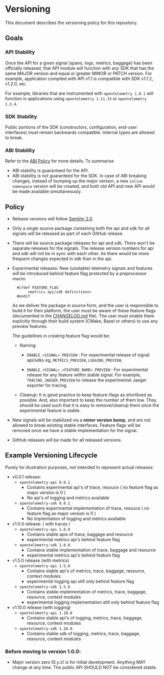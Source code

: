 # Versioning

This document describes the versioning policy for this repository.

## Goals

### API Stability

Once the API for a given signal (spans, logs, metrics, baggage) has been officially released, that API module will function with any SDK that has the same MAJOR version and equal or greater MINOR or PATCH version. For example, application compiled with API v1.1 is compatible with SDK v1.1.2, v1.2.0, etc.

For example, libraries that are instrumented with `opentelemetry 1.0.1` will
function in applications using `opentelemetry 1.11.33` or `opentelemetry
1.3.4`.

### SDK Stability

Public portions of the SDK (constructors, configuration, end-user interfaces)
must remain backwards compatible. Internal types are allowed to break.

### ABI Stability

Refer to the [ABI Policy](./docs/abi-policy.md) for more details. To summarise
* ABI stability is guaranteed for the API.
* ABI stability is not guaranteed for the SDK. In case of ABI breaking changes, instead of bumping up the major version, a new `inline namespace` version will be created, and both old API and new API would be made available simultaneously.

## Policy

* Release versions will follow [SemVer 2.0](https://semver.org/).
* Only a single source package containing both the api and sdk for all signals will be released as part of each GitHub release.
* There will be source package releases for api and sdk. There won't be separate releases for the signals. The release version numbers for api and sdk will not be in sync with each other. As there would be more frequent changes expected in sdk than in the api.
* Experimental releases: New (unstable) telemetry signals and features will be introduced behind feature flag protected by a preprocessor macro.
  ```
    #ifdef FEATURE_FLAG
         <metrics api/sdk definitions>
    #endif
  ```

  As we deliver the package in source form, and the user is responsible to build it for their platform, the user must be
  aware of these feature flags (documented in the [CHANGELOG.md](CHANGELOG.md) file).
  The user must enable them explicitly through their build system (CMake, Bazel or others) to use any preview features.

  The guidelines in creating feature flag would be:
  - Naming:

    - `ENABLE_<SIGNAL>_PREVIEW` : For experimental release of signal api/sdks eg, `METRICS_PREVIEW`, `LOGGING_PREVIEW`,

    - `ENABLE_<SIGNAL>_<FEATURE_NAME>_PREVIEW` : For experimental release for any feature within stable signal. For example, `TRACING_JAEGER_PREVIEW` to release the experimental Jaeger exporter for tracing.

  - Cleanup: It is good practice to keep feature-flags as shortlived as possible. And, also important to keep the number of them low. They should be used such that it is easy to remove/cleanup them once the experimental feature is stable.


* New signals will be stabilized via a **minor version bump**, and are not allowed to break existing stable interfaces.
Feature flags will be removed once we have a stable implementation for the signal.

* GitHub releases will be made for all released versions.

## Example Versioning Lifecycle

Purely for illustration purposes, not intended to represent actual releases:

- v0.0.1 release:
   - `opentelemetry-api 0.0.1`
     - Contains experimental api's of trace, resouce ( no feature flag as major version is 0 )
     - No api's of logging and metrics available
   - `opentelemetry-sdk 0.0.1`
     - Contains experimental implementation of trace, resouce ( no feature flag as major version is 0 )
     - No implemtation of logging and metrics available
- v1.0.0 release: ( with traces )
   - `opentelemetry-api 1.0.0`
     - Contains stable apis of trace, baggage and  resource
     - experimental metrics api's behind feature flag
   - `opentelemetry-sdk 1.0.0`
     - Contains stable implementation of trace, baggage and  resource
     - experimental metrics api's behind feature flag
- v1.5.0 release (with metrics)
   - `opentelemetry-api 1.5.0`
     - Contains stable api's of metrics, trace, baggage, resource, context modules
     - experimental logging api still only behind feature flag
   - `opentelemetry-sdk 1.5.0`
     - Contains stable implementation of metrics, trace, baggage, resource, context modules
     - experimental logging implementation still only behind feature flag
- v1.10.0 release (with logging)
   - `opentelemetry-api 1.10.0`
     - Contains stable api's of logging, metrics, trace, baggage, resource, context modules
   - `opentelemetry-sdk 1.10.0`
     - Contains stable sdk of logging, metrics, trace, baggage, resource, context modules

### Before moving to version 1.0.0:

- Major version zero (0.y.z) is for initial development. Anything MAY change at any time. The public API SHOULD NOT be considered stable.
